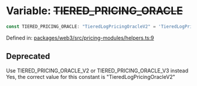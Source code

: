 # Variable: ~~TIERED\_PRICING\_ORACLE~~

```ts
const TIERED_PRICING_ORACLE: "TieredLogPricingOracleV2" = 'TieredLogPricingOracleV2';
```

Defined in: [packages/web3/src/pricing-modules/helpers.ts:9](https://github.com/towns-protocol/towns/blob/0db1fd0ac7258e8db8cedfb6183e8eade8284fa1/packages/web3/src/pricing-modules/helpers.ts#L9)

## Deprecated

Use TIERED_PRICING_ORACLE_V2 or TIERED_PRICING_ORACLE_V3 instead
Yes, the correct value for this constant is "TieredLogPricingOracleV2"
